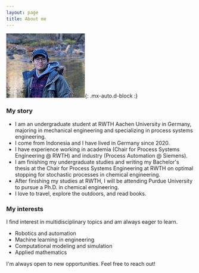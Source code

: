 ```yaml
---
layout: page
title: About me
---
```

![My picture](/assets/img/portraityosemite.png){: .mx-auto.d-block :}

### My story
- I am an undergraduate student at RWTH Aachen University in Germany, majoring in mechanical engineering and specializing in process systems engineering.
- I come from Indonesia and I have lived in Germany since 2020.
- I have experience working in academia (Chair for Process Systems Engineering @ RWTH) and industry (Process Automation @ Siemens).
- I am finishing my undergraduate studies and writing my Bachelor's thesis at the Chair for Process Systems Engineering at RWTH on optimal stopping for stochastic processes in chemical engineering.
- After finishing my studies at RWTH, I will be attending Purdue University to pursue a Ph.D. in chemical engineering.
- I love to travel, explore the outdoors, and read books. 

### My interests
I find interest in multidisciplinary topics and am always eager to learn. 
- Robotics and automation
- Machine learning in engineering
- Computational modeling and simulation
- Applied mathematics

I'm always open to new opportunities. Feel free to reach out!
